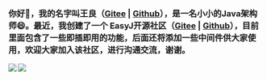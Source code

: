 ### 你好👋，我的名字叫王良（[Gitee](https://gitee.com/wangliang181230) | [Github](https://github.com/wangliang181230)），是一名小小的Java架构师😄。最近，我创建了一个 EasyJ开源社区（[Gitee](https://gitee.com/easyj-projects) | [Github](https://github.com/easyj-projects)），目前里面包含了一些即插即用的功能，后面还将添加一些中间件供大家使用，欢迎大家加入该社区，进行沟通交流，谢谢。

<a href="https://github.com/seata/seata/pulls?q=is%3Aopen+is%3Apr+author%3Awangliang181230+sort%3Aupdated-desc">
  <img align="left" src="https://github-readme-stats.vercel.app/api?username=wangliang181230&show_icons=true" />
</a>
<a href="#" style="cursor: default;">
  <img align="left" src="https://github-readme-stats.vercel.app/api/top-langs/?username=wangliang181230&hide=html,thrift" />
</a>

<!--
**wangliang181230/wangliang181230** is a ✨ _special_ ✨ repository because its `README.md` (this file) appears on your GitHub profile.

Here are some ideas to get you started:

- 🔭 I’m currently working on ...
- 🌱 I’m currently learning ...
- 👯 I’m looking to collaborate on ...
- 🤔 I’m looking for help with ...
- 💬 Ask me about ...
- 📫 How to reach me: ...
- 😄 Pronouns: ...
- ⚡ Fun fact: ...
-->
